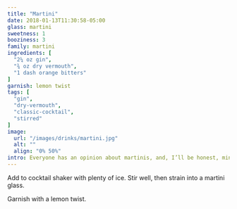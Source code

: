```yaml
---
title: "Martini"
date: 2018-01-13T11:30:58-05:00
glass: martini
sweetness: 1
booziness: 3
family: martini
ingredients: [
  "2¼ oz gin",
  "¾ oz dry vermouth",
  "1 dash orange bitters"
]
garnish: lemon twist
tags: [
  "gin",
  "dry-vermouth",
  "classic-cocktail",
  "stirred"
]
image:
  url: "/images/drinks/martini.jpg"
  alt: ""
  align: "0% 50%"
intro: Everyone has an opinion about martinis, and, I’ll be honest, mine is always changing. So here’s a great starting point. You might want to omit the bitters if you're not using a juniper-forward gin.
---
```

Add to cocktail shaker with plenty of ice. Stir well, then strain into a martini glass.

Garnish with a lemon twist.
